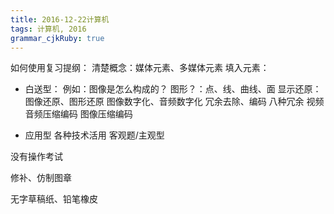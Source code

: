 ```yaml
---
title: 2016-12-22计算机
tags: 计算机, 2016
grammar_cjkRuby: true
---
```


如何使用复习提纲：
清楚概念：媒体元素、多媒体元素
填入元素：

* 白送型：
例如：图像是怎么构成的？
图形？：点、线、曲线、面
显示还原：图像还原、图形还原
图像数字化、音频数字化
冗余去除、编码
八种冗余
视频音频压缩编码 图像压缩编码

* 应用型
各种技术活用
客观题/主观型

没有操作考试

修补、仿制图章

无字草稿纸、铅笔橡皮


